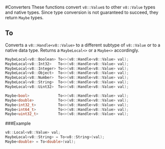 #Converters
These functions convert `v8::Value`s to other `v8::Value` types and native types.
Since type conversion is not guaranteed to succeed, they return `Maybe` types.

## To
Converts a `v8::Handle<v8::Value>` to a different subtype of `v8::Value` or to a native
data type. Returns a `MaybeLocal<>` or a `Maybe<>` accordingly.

```c++
MaybeLocal<v8::Boolean> To<>(v8::Handle<v8::Value> val);
MaybeLocal<v8::Int32>   To<>(v8::Handle<v8::Value> val);
MaybeLocal<v8::Integer> To<>(v8::Handle<v8::Value> val);
MaybeLocal<v8::Object>  To<>(v8::Handle<v8::Value> val);
MaybeLocal<v8::Number>  To<>(v8::Handle<v8::Value> val);
MaybeLocal<v8::String>  To<>(v8::Handle<v8::Value> val);
MaybeLocal<v8::Uint32>  To<>(v8::Handle<v8::Value> val);

Maybe<bool>             To<>(v8::Handle<v8::Value> val);
Maybe<double>           To<>(v8::Handle<v8::Value> val);
Maybe<int32_t>          To<>(v8::Handle<v8::Value> val);
Maybe<int64_t>          To<>(v8::Handle<v8::Value> val);
Maybe<uint32_t>         To<>(v8::Handle<v8::Value> val);
```

###Example
```c++
v8::Local<v8::Value> val;
MaybeLocal<v8::String> = To<v8::String>(val);
Maybe<double> = To<double>(val);
```
